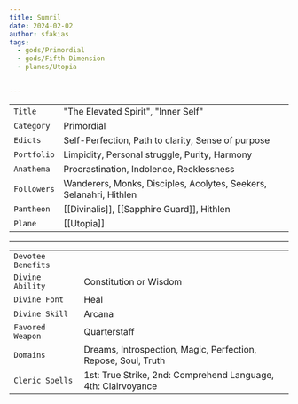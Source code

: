 ```yaml
---
title: Sumril
date: 2024-02-02
author: sfakias
tags:
  - gods/Primordial
  - gods/Fifth Dimension
  - planes/Utopia


---
```

| | |
| --- | --- |
| `Title` | "The Elevated Spirit", "Inner Self" |
| `Category` | Primordial |
| `Edicts` | Self-Perfection, Path to clarity, Sense of purpose |
| `Portfolio` | Limpidity, Personal struggle, Purity, Harmony |
| `Anathema` | Procrastination, Indolence, Recklessness |
| `Followers` | Wanderers, Monks, Disciples, Acolytes, Seekers, Selanahri, Hithlen |
| `Pantheon` | [[Divinalis]], [[Sapphire Guard]], Hithlen |
| `Plane` | [[Utopia]] |

---
| | |
| --- | --- |
| `Devotee Benefits` |
| `Divine Ability` | Constitution or Wisdom |
| `Divine Font` | Heal |
| `Divine Skill` | Arcana |
| `Favored Weapon` | Quarterstaff |
| `Domains` | Dreams, Introspection, Magic, Perfection, Repose, Soul, Truth |
| `Cleric Spells` | 1st: True Strike, 2nd: Comprehend Language, 4th: Clairvoyance |
